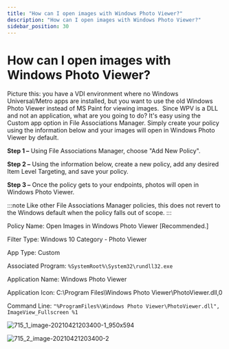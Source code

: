 ```yaml
---
title: "How can I open images with Windows Photo Viewer?"
description: "How can I open images with Windows Photo Viewer?"
sidebar_position: 30
---
```


# How can I open images with Windows Photo Viewer?

Picture this: you have a VDI environment where no Windows Universal/Metro apps are installed, but
you want to use the old Windows Photo Viewer instead of MS Paint for viewing images.  Since WPV is a
DLL and not an application, what are you going to do? It's easy using the Custom app option in File
Associations Manager. Simply create your policy using the information below and your images will
open in Windows Photo Viewer by default.

**Step 1 –** Using File Associations Manager, choose "Add New Policy".

**Step 2 –** Using the information below, create a new policy, add any desired Item Level Targeting,
and save your policy.

**Step 3 –** Once the policy gets to your endpoints, photos will open in Windows Photo Viewer.

:::note
Like other File Associations Manager policies, this does not revert to the Windows default
when the policy falls out of scope.
:::


Policy Name: Open Images in Windows Photo Viewer [Recommended.]

Filter Type: Windows 10 Category - Photo Viewer

App Type: Custom

Associated Program: `%SystemRoot%\System32\rundll32.exe`

Application Name: Windows Photo Viewer

Application Icon: C:\Program Files\Windows Photo Viewer\PhotoViewer.dll,0

Command Line: `"%ProgramFiles%\Windows Photo Viewer\PhotoViewer.dll", ImageView_Fullscreen %1`

![715_1_image-20210421203400-1_950x594](/images/endpointpolicymanager/troubleshooting/fileassociations/715_1_image-20210421203400-1_950x594.jpeg)

![715_2_image-20210421203400-2](/images/endpointpolicymanager/troubleshooting/fileassociations/715_2_image-20210421203400-2.jpeg)
